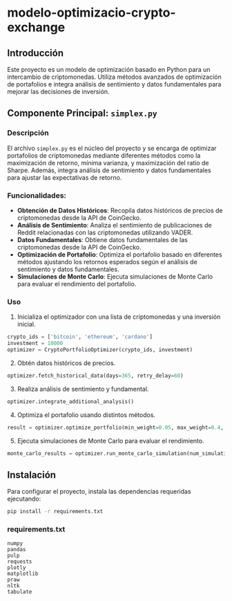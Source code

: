 # modelo-optimizacio-crypto-exchange

## Introducción
Este proyecto es un modelo de optimización basado en Python para un intercambio de criptomonedas. Utiliza métodos avanzados de optimización de portafolios e integra análisis de sentimiento y datos fundamentales para mejorar las decisiones de inversión.

## Componente Principal: `simplex.py`

### Descripción
El archivo `simplex.py` es el núcleo del proyecto y se encarga de optimizar portafolios de criptomonedas mediante diferentes métodos como la maximización de retorno, mínima varianza, y maximización del ratio de Sharpe. Además, integra análisis de sentimiento y datos fundamentales para ajustar las expectativas de retorno.

### Funcionalidades:
- **Obtención de Datos Históricos**: Recopila datos históricos de precios de criptomonedas desde la API de CoinGecko.
- **Análisis de Sentimiento**: Analiza el sentimiento de publicaciones de Reddit relacionadas con las criptomonedas utilizando VADER.
- **Datos Fundamentales**: Obtiene datos fundamentales de las criptomonedas desde la API de CoinGecko.
- **Optimización de Portafolio**: Optimiza el portafolio basado en diferentes métodos ajustando los retornos esperados según el análisis de sentimiento y datos fundamentales.
- **Simulaciones de Monte Carlo**: Ejecuta simulaciones de Monte Carlo para evaluar el rendimiento del portafolio.

### Uso
1. Inicializa el optimizador con una lista de criptomonedas y una inversión inicial.
```python
crypto_ids = ['bitcoin', 'ethereum', 'cardano']
investment = 10000
optimizer = CryptoPortfolioOptimizer(crypto_ids, investment)
```
2. Obtén datos históricos de precios.
```python
optimizer.fetch_historical_data(days=365, retry_delay=60)
```
3. Realiza análisis de sentimiento y fundamental.
```python
optimizer.integrate_additional_analysis()
```
4. Optimiza el portafolio usando distintos métodos.
```python
result = optimizer.optimize_portfolio(min_weight=0.05, max_weight=0.4, method='max_return')
```
5. Ejecuta simulaciones de Monte Carlo para evaluar el rendimiento.
```python
monte_carlo_results = optimizer.run_monte_carlo_simulation(num_simulations=1000, days=252)
```

## Instalación
Para configurar el proyecto, instala las dependencias requeridas ejecutando:

```bash
pip install -r requirements.txt
```

### requirements.txt
```plaintext
numpy
pandas
pulp
requests
plotly
matplotlib
praw
nltk
tabulate
```
